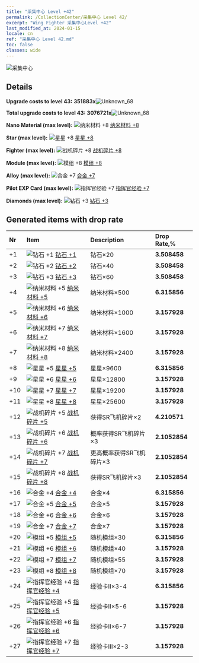 ```yaml
---
title: "采集中心 Level +42"
permalink: /CollectionCenter/采集中心 Level 42/
excerpt: "Wing Fighter 采集中心Level +42"
last_modified_at: 2024-01-15
locale: cn
ref: "采集中心 Level 42.md"
toc: false
classes: wide
---
```



  ![采集中心](/images/bh_img6.png)

## Details

 **Upgrade costs to level 43:** **351883x**![Unknown_68](/images/item/bh_img25_p.png)

 **Total upgrade costs to level 43:** **3076721x**![Unknown_68](/images/item/bh_img25_p.png)

 **Nano Material (max level):** ![纳米材料 +8](/images/cc/CC_Nano_Material_5_p.png) [纳米材料 +8](/CollectionCenter/纳米材料_8/)

 **Star (max level):** ![星星 +8](/images/cc/CC_Star_5_p.png) [星星 +8](/CollectionCenter/星星_8/)

 **Fighter (max level):** ![战机碎片 +8](/images/cc/CC_Fighter_Shard_5_p.png) [战机碎片 +8](/CollectionCenter/战机碎片_8/)

 **Module (max level):** ![模组 +8](/images/cc/CC_Module_5_p.png) [模组 +8](/CollectionCenter/模组_8/)

 **Alloy (max level):** ![合金 +7](/images/cc/CC_Alloy_Plate_5_p.png) [合金 +7](/CollectionCenter/合金_7/)

 **Pilot EXP Card (max level):** ![指挥官经验 +7](/images/cc/CC_Pilot_EXP_Card_5_p.png) [指挥官经验 +7](/CollectionCenter/指挥官经验_7/)

 **Diamonds (max level):** ![钻石 +3](/images/cc/CC_Diamond_3_p.png) [钻石 +3](/CollectionCenter/钻石_3/)

## Generated items with drop rate

  |  Nr |     Item   |    Description   |  Drop Rate,% |
  |:----|:-----------|:-----------------|:-------------|
  | +1 | ![钻石 +1](/images/cc/CC_Diamond_1_p.png) [钻石 +1](/CollectionCenter/钻石_1/) | 钻石×20 | **3.508458** |
  | +2 | ![钻石 +2](/images/cc/CC_Diamond_2_p.png) [钻石 +2](/CollectionCenter/钻石_2/) | 钻石×40 | **3.508458** |
  | +3 | ![钻石 +3](/images/cc/CC_Diamond_3_p.png) [钻石 +3](/CollectionCenter/钻石_3/) | 钻石×60 | **3.508458** |
  | +4 | ![纳米材料 +5](/images/cc/CC_Nano_Material_5_p.png) [纳米材料 +5](/CollectionCenter/纳米材料_5/) | 纳米材料×500 | **6.315856** |
  | +5 | ![纳米材料 +6](/images/cc/CC_Nano_Material_5_p.png) [纳米材料 +6](/CollectionCenter/纳米材料_6/) | 纳米材料×1000 | **3.157928** |
  | +6 | ![纳米材料 +7](/images/cc/CC_Nano_Material_5_p.png) [纳米材料 +7](/CollectionCenter/纳米材料_7/) | 纳米材料×1600 | **3.157928** |
  | +7 | ![纳米材料 +8](/images/cc/CC_Nano_Material_5_p.png) [纳米材料 +8](/CollectionCenter/纳米材料_8/) | 纳米材料×2400 | **3.157928** |
  | +8 | ![星星 +5](/images/cc/CC_Star_5_p.png) [星星 +5](/CollectionCenter/星星_5/) | 星星×9600 | **6.315856** |
  | +9 | ![星星 +6](/images/cc/CC_Star_5_p.png) [星星 +6](/CollectionCenter/星星_6/) | 星星×12800 | **3.157928** |
  | +10 | ![星星 +7](/images/cc/CC_Star_5_p.png) [星星 +7](/CollectionCenter/星星_7/) | 星星×19200 | **3.157928** |
  | +11 | ![星星 +8](/images/cc/CC_Star_5_p.png) [星星 +8](/CollectionCenter/星星_8/) | 星星×25600 | **3.157928** |
  | +12 | ![战机碎片 +5](/images/cc/CC_Fighter_Shard_5_p.png) [战机碎片 +5](/CollectionCenter/战机碎片_5/) | 获得SR飞机碎片×2 | **4.210571** |
  | +13 | ![战机碎片 +6](/images/cc/CC_Fighter_Shard_5_p.png) [战机碎片 +6](/CollectionCenter/战机碎片_6/) | 概率获得SR飞机碎片×3 | **2.1052854** |
  | +14 | ![战机碎片 +7](/images/cc/CC_Fighter_Shard_5_p.png) [战机碎片 +7](/CollectionCenter/战机碎片_7/) | 更高概率获得SR飞机碎片×3 | **2.1052854** |
  | +15 | ![战机碎片 +8](/images/cc/CC_Fighter_Shard_5_p.png) [战机碎片 +8](/CollectionCenter/战机碎片_8/) | 获得SR飞机碎片×3 | **2.1052854** |
  | +16 | ![合金 +4](/images/cc/CC_Alloy_Plate_4_p.png) [合金 +4](/CollectionCenter/合金_4/) | 合金×4 | **6.315856** |
  | +17 | ![合金 +5](/images/cc/CC_Alloy_Plate_5_p.png) [合金 +5](/CollectionCenter/合金_5/) | 合金×5 | **3.157928** |
  | +18 | ![合金 +6](/images/cc/CC_Alloy_Plate_5_p.png) [合金 +6](/CollectionCenter/合金_6/) | 合金×6 | **3.157928** |
  | +19 | ![合金 +7](/images/cc/CC_Alloy_Plate_5_p.png) [合金 +7](/CollectionCenter/合金_7/) | 合金×7 | **3.157928** |
  | +20 | ![模组 +5](/images/cc/CC_Module_5_p.png) [模组 +5](/CollectionCenter/模组_5/) | 随机模组×30 | **6.315856** |
  | +21 | ![模组 +6](/images/cc/CC_Module_5_p.png) [模组 +6](/CollectionCenter/模组_6/) | 随机模组×40 | **3.157928** |
  | +22 | ![模组 +7](/images/cc/CC_Module_5_p.png) [模组 +7](/CollectionCenter/模组_7/) | 随机模组×55 | **3.157928** |
  | +23 | ![模组 +8](/images/cc/CC_Module_5_p.png) [模组 +8](/CollectionCenter/模组_8/) | 随机模组×70 | **3.157928** |
  | +24 | ![指挥官经验 +4](/images/cc/CC_Pilot_EXP_Card_4_p.png) [指挥官经验 +4](/CollectionCenter/指挥官经验_4/) | 经验卡II×3-4 | **6.315856** |
  | +25 | ![指挥官经验 +5](/images/cc/CC_Pilot_EXP_Card_5_p.png) [指挥官经验 +5](/CollectionCenter/指挥官经验_5/) | 经验卡II×5-6 | **3.157928** |
  | +26 | ![指挥官经验 +6](/images/cc/CC_Pilot_EXP_Card_5_p.png) [指挥官经验 +6](/CollectionCenter/指挥官经验_6/) | 经验卡II×6-7 | **3.157928** |
  | +27 | ![指挥官经验 +7](/images/cc/CC_Pilot_EXP_Card_5_p.png) [指挥官经验 +7](/CollectionCenter/指挥官经验_7/) | 经验卡III×2-3 | **3.157928** |

